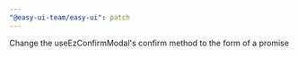 ```yaml
---
"@easy-ui-team/easy-ui": patch
---
```


Change the useEzConfirmModal's confirm method to the form of a promise
